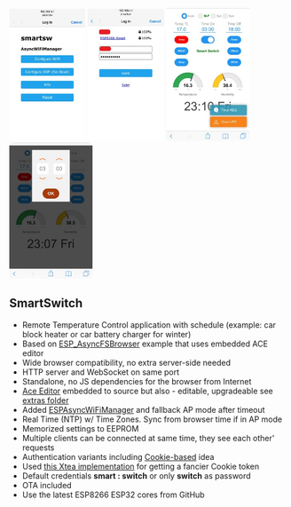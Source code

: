 <img title="" src="1.PNG" alt="" width="137">   <img title="" src="2.PNG" alt="" width="138">   <img title="" src="3.PNG" alt="" width="150">   <img title="" src="4.PNG" alt="" width="150">

## SmartSwitch
- Remote Temperature Control application with schedule 
   (example: car block heater or car battery charger for winter)
- Based on [ESP_AsyncFSBrowser](https://github.com/lorol/ESPAsyncWebServer/tree/master/examples/ESP_AsyncFSBrowser)  example that uses embedded ACE editor 
- Wide browser compatibility, no extra server-side needed
- HTTP server and WebSocket on same port 
- Standalone, no JS dependencies for the browser from Internet
- [Ace Editor](https://github.com/ajaxorg/ace) embedded to source but also - editable, upgradeable see  [extras folder](https://github.com/lorol/ESPAsyncWebServer/tree/master/extras)
- Added [ESPAsyncWiFiManager](https://github.com/alanswx/ESPAsyncWiFiManager) and fallback AP mode after timeout
- Real Time (NTP) w/ Time Zones. Sync from browser time if in AP mode
- Memorized settings to EEPROM
- Multiple clients can be connected at same time, they see each other' requests
- Authentication variants including [Cookie-based](https://github.com/me-no-dev/ESPAsyncWebServer/pull/684) idea
- Used [this Xtea implementation](https://github.com/franksmicro/Arduino/tree/master/libraries/Xtea) for getting a fancier Cookie token
- Default credentials **smart : switch** or only **switch** as password
- OTA included
- Use the latest ESP8266 ESP32 cores from GitHub